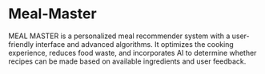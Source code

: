 # Meal-Master
MEAL MASTER is a personalized meal recommender system with a user-friendly interface and advanced algorithms. It optimizes the cooking experience, reduces food waste, and incorporates AI to determine whether recipes can be made based on available ingredients and user feedback.
